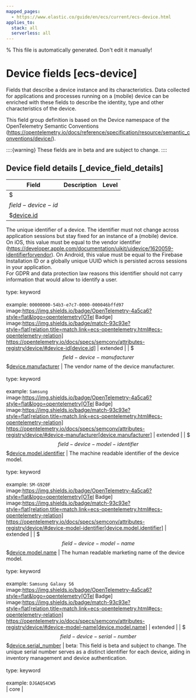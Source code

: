 ```yaml
---
mapped_pages:
  - https://www.elastic.co/guide/en/ecs/current/ecs-device.html
applies_to:
  stack: all
  serverless: all
---
```

% This file is automatically generated. Don't edit it manually!

# Device fields [ecs-device]

Fields that describe a device instance and its characteristics. Data collected for applications and processes running on a (mobile) device can be enriched with these fields to describe the identity, type and other characteristics of the device.

This field group definition is based on the Device namespace of the OpenTelemetry Semantic Conventions (https://opentelemetry.io/docs/reference/specification/resource/semantic_conventions/device/).

::::{warning}
These fields are in beta and are subject to change.
::::

## Device field details [_device_field_details]

| Field | Description | Level |
| --- | --- | --- |
| $$$field-device-id$$$[device.id](#field-device-id) |
The unique identifier of a device. The identifier must not change across application sessions but stay fixed for an instance of a (mobile) device.<br>On iOS, this value must be equal to the vendor identifier (https://developer.apple.com/documentation/uikit/uidevice/1620059-identifierforvendor). On Android, this value must be equal to the Firebase Installation ID or a globally unique UUID which is persisted across sessions in your application.<br>For GDPR and data protection law reasons this identifier should not carry information that would allow to identify a user.<br><br>type: keyword<br><br>
example: `00000000-54b3-e7c7-0000-000046bffd97`<br>image:https://img.shields.io/badge/OpenTelemetry-4a5ca6?style=flat&logo=opentelemetry[OTel Badge] image:https://img.shields.io/badge/match-93c93e?style=flat[relation,title=match,link=ecs-opentelemetry.html#ecs-opentelemetry-relation] https://opentelemetry.io/docs/specs/semconv/attributes-registry/device/#device-id[device.id] | extended |
| $$$field-device-manufacturer$$$[device.manufacturer](#field-device-manufacturer) |
The vendor name of the device manufacturer.<br><br>type: keyword<br><br>
example: `Samsung`<br>image:https://img.shields.io/badge/OpenTelemetry-4a5ca6?style=flat&logo=opentelemetry[OTel Badge] image:https://img.shields.io/badge/match-93c93e?style=flat[relation,title=match,link=ecs-opentelemetry.html#ecs-opentelemetry-relation] https://opentelemetry.io/docs/specs/semconv/attributes-registry/device/#device-manufacturer[device.manufacturer] | extended |
| $$$field-device-model-identifier$$$[device.model.identifier](#field-device-model-identifier) |
The machine readable identifier of the device model.<br><br>type: keyword<br><br>
example: `SM-G920F`<br>image:https://img.shields.io/badge/OpenTelemetry-4a5ca6?style=flat&logo=opentelemetry[OTel Badge] image:https://img.shields.io/badge/match-93c93e?style=flat[relation,title=match,link=ecs-opentelemetry.html#ecs-opentelemetry-relation] https://opentelemetry.io/docs/specs/semconv/attributes-registry/device/#device-model-identifier[device.model.identifier] | extended |
| $$$field-device-model-name$$$[device.model.name](#field-device-model-name) |
The human readable marketing name of the device model.<br><br>type: keyword<br><br>
example: `Samsung Galaxy S6`<br>image:https://img.shields.io/badge/OpenTelemetry-4a5ca6?style=flat&logo=opentelemetry[OTel Badge] image:https://img.shields.io/badge/match-93c93e?style=flat[relation,title=match,link=ecs-opentelemetry.html#ecs-opentelemetry-relation] https://opentelemetry.io/docs/specs/semconv/attributes-registry/device/#device-model-name[device.model.name] | extended |
| $$$field-device-serial-number$$$[device.serial_number](#field-device-serial-number) |
beta: This field is beta and subject to change.
The unique serial number serves as a distinct identifier for each device, aiding in inventory management and device authentication.<br><br>type: keyword<br><br>
example: `DJGAQS4CW5`<br> | core |


